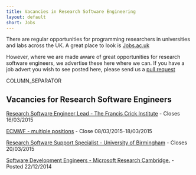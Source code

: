 ```yaml
---
title: Vacancies in Research Software Engineering
layout: default
short: Jobs
---
```


There are regular opportunities for programming researchers in universities and labs across the UK.
A great place to look is [Jobs.ac.uk](http://www.jobs.ac.uk/)

However, where we are made aware of great opportunities for research software engineers, we advertise these here where we can. If you have a job advert you wish to see posted here, please send us a [pull request](https://github.com/UKRSE/UKRSE.github.io) 

COLUMN_SEPARATOR

Vacancies for Research Software Engineers
-----------------------

[Research Software Engineer Lead - The Francis Crick Institute](http://www.crick.ac.uk/about-us/jobs/research-software-engineer-lead/) - Closes 16/03/2015

[ECMWF - multiple positions](http://www.ecmwf.int/en/about/jobs/jobs-ecmwf) - Close 08/03/2015-18/03/2015

[Research Software Support Specialist - University of Birmingham](http://bit.ly/software-support) - Closes 20/03/2015

[Software Development Engineers - Microsoft Research Cambridge.](https://careers.microsoft.com/jobdetails.aspx?ss=&pg=0&so=&rw=1&jid=166206) - Posted 22/12/2014

